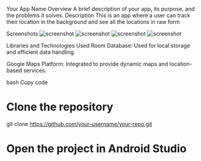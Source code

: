 Your App Name
Overview
A brief description of your app, its purpose, and the problems it solves.
Description
This is an app where a user can track their location in the background and see all the locations in raw form

Screenshots
![screenshot](https://github.com/beniezsche/DriveU/blob/master/screenshot/Screenshot1.jpg?raw=true)
![screenshot](https://github.com/beniezsche/DriveU/blob/master/screenshot/Screenshot2.jpg?raw=true)
![screenshot](https://github.com/beniezsche/DriveU/blob/master/screenshot/Screenshot3.jpg?raw=true)
![screenshot](https://github.com/beniezsche/DriveU/blob/master/screenshot/Screenshot4.jpg?raw=true)


Libraries and Technologies Used
Room Database: Used for local storage and efficient data handling.

Google Maps Platform: Integrated to provide dynamic maps and location-based services.


bash
Copy code
# Clone the repository
git clone https://github.com/your-username/your-repo.git

# Open the project in Android Studio